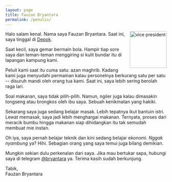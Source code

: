 ```yaml
---
layout: page
title: Fauzan Bryantara
permalink: /penulis/
---
```


<img src="https://66.media.tumblr.com/avatar_dea2ae3ffe9b_128.pnj"
     alt="vice president"
     align="right" width="115px"/>Halo salam kenal. Nama saya Fauzan Bryantara. Saat ini, saya tinggal di [Depok](https://www.depok.city).
     
Saat kecil, saya gemar bermain bola. Hampir tiap sore saya dan teman-teman menggiring si kulit bundar itu di lapangan kampung kami. 

Peluit kami saat itu cuma satu: azan maghrib. Kadang kami juga menyudahi permainan kalau personelnya berkurang satu per satu -- disuruh mandi oleh orang tua kami. Saat ini, saya lebih sering berolah raga lari.

Soal makanan, saya tidak pilih-pilih. Namun, ngiler juga kalau dimasakin tongseng atau brongkos oleh ibu saya. Sebuah kenikmatan yang hakiki.

Sekarang saya juga sedang belajar masak. Lebih tepatnya ikut bantuin istri. Lewat memasak, saya jadi lebih menghargai makanan. Ternyata, proses dari meracik bumbu hingga makanan siap dihidangkan itu tak semudah membuat mie instan.

Oh iya, saya pernah belajar teknik dan kini sedang belajar ekonomi. _Nggak nyambung_ ya? Hihi. Sebagian orang yang saya temui juga bilang demikian.

Mungkin sekian dulu perkenalan dari saya. Jika mau bertukar sapa, hubungi saya di telegram [@bryantara](https://t.me/bryantara) ya. Terima kasih sudah berkunjung.

Tabik,  <br/>Fauzan Bryantara

